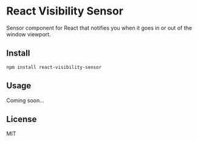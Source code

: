 React Visibility Sensor
====

Sensor component for React that notifies you when it goes in or out of the window viewport.

Install
----

`npm install react-visibility-sensor`

Usage
----

Coming soon...

License
----

MIT
